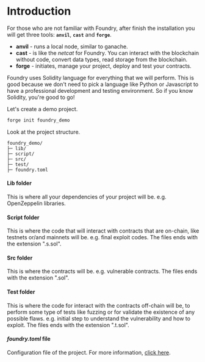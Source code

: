 # Introduction

For those who are not familiar with Foundry, after finish the installation you will get three tools: **`anvil`**, **`cast`** and **`forge`**.&#x20;

* **anvil** - runs a local node, similar to ganache.&#x20;
* **cast** - is like the _netcat_ for Foundry. You can interact with the blockchain without code, convert data types, read storage from the blockchain.&#x20;
* **forge** - initiates, manage your project, deploy and test your contracts.&#x20;

Foundry uses Solidity language for everything that we will perform. This is good because we don't need to pick a language like Python or Javascript to have a professional development  and testing environment. So if you know Solidity, you're good to go!&#x20;

Let's create a demo project.&#x20;

```bash
forge init foundry_demo
```

Look at the project structure.

```
foundry_demo/
├─ lib/
├─ script/
├─ src/
├─ test/
├─ foundry.toml
```

#### Lib folder

This is where all your dependencies of your project will be. e.g. OpenZeppelin libraries.

#### Script folder

This is where the code that will interact with contracts that are on-chain, like testnets or/and mainnets will be. e.g. final exploit codes. The files ends with the extension ".s.sol".

#### Src folder

This is where the contracts will be. e.g. vulnerable contracts. The files ends with the extension ".sol".

#### Test folder

This is where the code for interact with the contracts off-chain will be, to perform some type of tests like fuzzing or for validate the existence of any possible flaws. e.g. initial step to understand the vulnerability and how to exploit. The files ends with the extension ".t.sol".

#### _foundry.toml_ file

Configuration file of the project. For more information, [click here](https://book.getfoundry.sh/config/).



